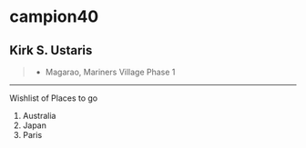 # campion40
## Kirk S. Ustaris
>- Magarao, Mariners Village Phase 1
---
Wishlist of Places to go
1. Australia
2. Japan
3. Paris

